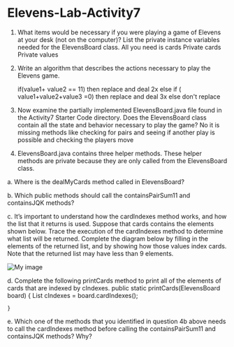 # Elevens-Lab-Activity7

1. What items would be necessary if you were playing a game of Elevens at your desk (not on the
computer)? List the private instance variables needed for the ElevensBoard class.
    All you need is cards
    Private cards
    Private values


2. Write an algorithm that describes the actions necessary to play the Elevens game.

	if(value1+ value2 == 11) then replace and deal 2x
	else if ( value1+value2+value3 =0) then replace and deal 3x
	else don't replace

3. Now examine the partially implemented ElevensBoard.java file found in the Activity7
Starter Code directory. Does the ElevensBoard class contain all the state and behavior
necessary to play the game?
	No it is missing methods like checking for pairs and seeing if another play is possible and checking the players move

4. ElevensBoard.java contains three helper methods. These helper methods are private
because they are only called from the ElevensBoard class.

a. Where is the dealMyCards method called in ElevensBoard?






b. Which public methods should call the containsPairSum11 and containsJQK
methods?





c. It’s important to understand how the cardIndexes method works, and how the list that it
returns is used. Suppose that cards contains the elements shown below. Trace the execution
of the cardIndexes method to determine what list will be returned. Complete the diagram
below by filling in the elements of the returned list, and by showing how those values index
cards. Note that the returned list may have less than 9 elements.

![My image](https://bsimps3.github.io/Elevens-Lab-Activity7/cards.png)

d. Complete the following printCards method to print all of the elements of cards that are
indexed by cIndexes.
    public static printCards(ElevensBoard board) {
    List<Integer> cIndexes = board.cardIndexes();
             
  
  
  
  
  
  
  
    }
  
  
  e. Which one of the methods that you identified in question 4b above needs to call the
      cardIndexes method before calling the containsPairSum11 and containsJQK
      methods? Why?
